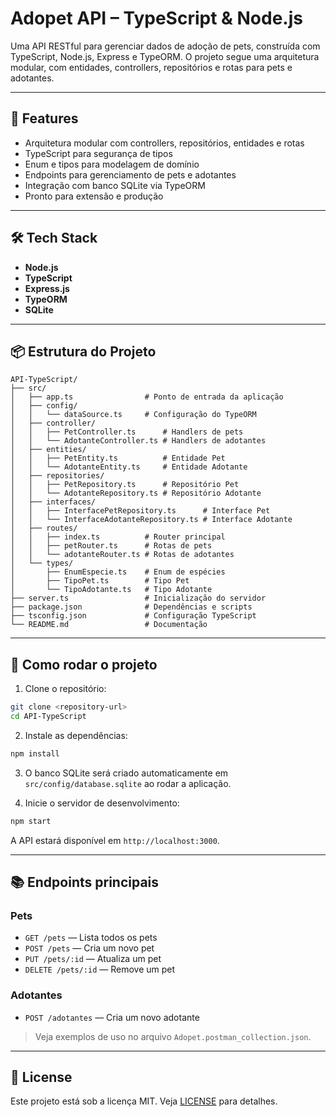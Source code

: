 # Adopet API – TypeScript & Node.js

Uma API RESTful para gerenciar dados de adoção de pets, construída com TypeScript, Node.js, Express e TypeORM. O projeto segue uma arquitetura modular, com entidades, controllers, repositórios e rotas para pets e adotantes.

---

## 🚀 Features

- Arquitetura modular com controllers, repositórios, entidades e rotas
- TypeScript para segurança de tipos
- Enum e tipos para modelagem de domínio
- Endpoints para gerenciamento de pets e adotantes
- Integração com banco SQLite via TypeORM
- Pronto para extensão e produção

---

## 🛠 Tech Stack

- **Node.js**
- **TypeScript**
- **Express.js**
- **TypeORM**
- **SQLite**

---

## 📦 Estrutura do Projeto

```
API-TypeScript/
├── src/
│   ├── app.ts                # Ponto de entrada da aplicação
│   ├── config/
│   │   └── dataSource.ts     # Configuração do TypeORM
│   ├── controller/
│   │   ├── PetController.ts      # Handlers de pets
│   │   └── AdotanteController.ts # Handlers de adotantes
│   ├── entities/
│   │   ├── PetEntity.ts          # Entidade Pet
│   │   └── AdotanteEntity.ts     # Entidade Adotante
│   ├── repositories/
│   │   ├── PetRepository.ts      # Repositório Pet
│   │   └── AdotanteRepository.ts # Repositório Adotante
│   ├── interfaces/
│   │   ├── InterfacePetRepository.ts      # Interface Pet
│   │   └── InterfaceAdotanteRepository.ts # Interface Adotante
│   ├── routes/
│   │   ├── index.ts          # Router principal
│   │   ├── petRouter.ts      # Rotas de pets
│   │   └── adotanteRouter.ts # Rotas de adotantes
│   └── types/
│       ├── EnumEspecie.ts    # Enum de espécies
│       ├── TipoPet.ts        # Tipo Pet
│       └── TipoAdotante.ts   # Tipo Adotante
├── server.ts                 # Inicialização do servidor
├── package.json              # Dependências e scripts
├── tsconfig.json             # Configuração TypeScript
└── README.md                 # Documentação
```

---

## 🏁 Como rodar o projeto

1. Clone o repositório:

```bash
git clone <repository-url>
cd API-TypeScript
```

2. Instale as dependências:

```bash
npm install
```

3. O banco SQLite será criado automaticamente em `src/config/database.sqlite` ao rodar a aplicação.

4. Inicie o servidor de desenvolvimento:

```bash
npm start
```

A API estará disponível em `http://localhost:3000`.

---

## 📚 Endpoints principais

### Pets

- `GET /pets` — Lista todos os pets
- `POST /pets` — Cria um novo pet
- `PUT /pets/:id` — Atualiza um pet
- `DELETE /pets/:id` — Remove um pet

### Adotantes

- `POST /adotantes` — Cria um novo adotante

> Veja exemplos de uso no arquivo `Adopet.postman_collection.json`.

---

## 📄 License

Este projeto está sob a licença MIT. Veja [LICENSE](LICENSE) para detalhes.

